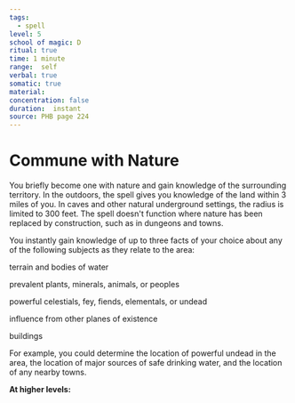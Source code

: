 ```yaml
---
tags:
  - spell
level: 5
school of magic: D
ritual: true
time: 1 minute
range:  self
verbal: true
somatic: true
material: 
concentration: false
duration:  instant
source: PHB page 224
---
```

# Commune with Nature
You briefly become one with nature and gain knowledge of the surrounding territory. In the outdoors, the spell gives you knowledge of the land within 3 miles of you. In caves and other natural underground settings, the radius is limited to 300 feet. The spell doesn't function where nature has been replaced by construction, such as in dungeons and towns.

You instantly gain knowledge of up to three facts of your choice about any of the following subjects as they relate to the area:

terrain and bodies of water

prevalent plants, minerals, animals, or peoples

powerful celestials, fey, fiends, elementals, or undead

influence from other planes of existence

buildings

For example, you could determine the location of powerful undead in the area, the location of major sources of safe drinking water, and the location of any nearby towns.

**At higher levels:** 